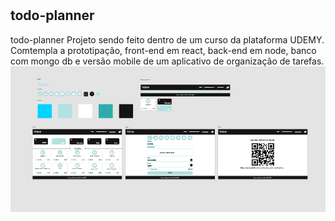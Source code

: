 # <h2>todo-planner</h2>
todo-planner Projeto sendo feito dentro de um curso da plataforma UDEMY. Comtempla a prototipação, front-end em react, back-end em node, banco com mongo db e versão mobile de um aplicativo de organização de tarefas.
<img src="Prototipacao/previewPrototipo.PNG">
